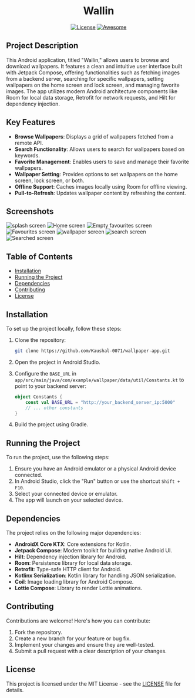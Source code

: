 
<div align="center">

# Wallin
[![License](https://img.shields.io/badge/License-MIT-yellow.svg)](https://opensource.org/licenses/MIT)
[![Awesome](https://img.shields.io/badge/Jetpack%20Compose-4285F4?style=for-the-badge&logo=Jetpack%20Compose&logoColor=white
)](https://developer.android.com/studio)

</div>

## Project Description

This Android application, titled "Wallin," allows users to browse and download wallpapers. It features a clean and intuitive user interface built with Jetpack Compose, offering functionalities such as fetching images from a backend server, searching for specific wallpapers, setting wallpapers on the home screen and lock screen, and managing favorite images. The app utilizes modern Android architecture components like Room for local data storage, Retrofit for network requests, and Hilt for dependency injection.

## Key Features

*   **Browse Wallpapers**: Displays a grid of wallpapers fetched from a remote API.
*   **Search Functionality**: Allows users to search for wallpapers based on keywords.
*   **Favorite Management**: Enables users to save and manage their favorite wallpapers.
*   **Wallpaper Setting**: Provides options to set wallpapers on the home screen, lock screen, or both.
*   **Offline Support**: Caches images locally using Room for offline viewing.
*   **Pull-to-Refresh**: Updates wallpaper content by refreshing the content.

## Screenshots
![splash screen](app/images/splash.jpg)
![Home screen](app/images/homescreen.jpg)
![Empty favourites screen](app/images/empty%20refresh.jpg)
![Favourites screen](app/images/full%20fav.jpg)
![wallpaper screen](app/images/wallpaper.jpg)
![search screen](app/images/search.jpg)
![Searched screen](app/images/searced.jpg)




## Table of Contents

*   [Installation](#installation)
*   [Running the Project](#running-the-project)
*   [Dependencies](#dependencies)
*   [Contributing](#contributing)
*   [License](#license)


## Installation

To set up the project locally, follow these steps:

1.  Clone the repository:

    ```bash
    git clone https://github.com/Kaushal-0071/wallpaper-app.git
    ```

2.  Open the project in Android Studio.

3.  Configure the `BASE_URL` in `app/src/main/java/com/example/wallpaper/data/util/Constants.kt` to point to your backend server:

    ```kotlin
    object Constants {
        const val BASE_URL = "http://your_backend_server_ip:5000"
        // ... other constants
    }
    ```

4.  Build the project using Gradle.

## Running the Project

To run the project, use the following steps:

1.  Ensure you have an Android emulator or a physical Android device connected.
2.  In Android Studio, click the "Run" button or use the shortcut `Shift + F10`.
3.  Select your connected device or emulator.
4.  The app will launch on your selected device.

## Dependencies

The project relies on the following major dependencies:

*   **AndroidX Core KTX**: Core extensions for Kotlin.
*   **Jetpack Compose**: Modern toolkit for building native Android UI.
*   **Hilt**: Dependency injection library for Android.
*   **Room**: Persistence library for local data storage.
*   **Retrofit**: Type-safe HTTP client for Android.
*   **Kotlinx Serialization**: Kotlin library for handling JSON serialization.
*   **Coil**: Image loading library for Android Compose.
*   **Lottie Compose**: Library to render Lottie animations.

## Contributing

Contributions are welcome! Here's how you can contribute:

1.  Fork the repository.
2.  Create a new branch for your feature or bug fix.
3.  Implement your changes and ensure they are well-tested.
4.  Submit a pull request with a clear description of your changes.

## License

This project is licensed under the MIT License - see the [LICENSE](LICENSE) file for details.

